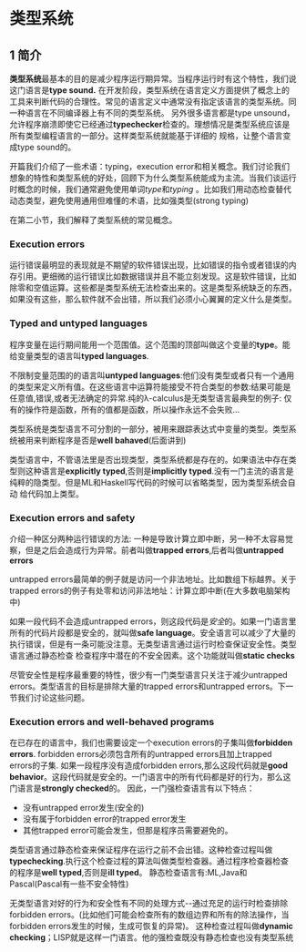 # 类型系统

## 1 简介

**类型系统**最基本的目的是减少程序运行期异常。当程序运行时有这个特性，我们说这门语言是**type sound.**
在开发阶段，类型系统在语言定义方面提供了概念上的工具来判断代码的合理性。常见的语言定义中通常没有指定该语言的类型系统。同一种语言在不同编译器上有不同的类型系统。
另外很多语言都是type unsound，允许程序崩溃即使它已经通过**typechecker**检查的。理想情况是类型系统应该是所有类型编程语言的一部分。这样类型系统就能基于详细的
规格，让整个语言变成type sound的。

开篇我们介绍了一些术语：typing，execution error和相关概念。我们讨论我们想象的特性和类型系统的好处，回顾下为什么类型系统能成为主流。当我们谈运行时概念的时候，我们通常避免使用单词*type*和*typing*
。比如我们用动态检查替代动态类型，避免使用通用但难懂的术语，比如强类型(strong typing)

在第二小节，我们解释了类型系统的常见概念。

### Execution errors

运行错误最明显的表现就是不期望的软件错误出现，比如错误的指令或者错误的内存引用。更细微的运行错误比如数据错误并且不能立刻发现。这是软件错误，比如除零和空值运算。这些都是类型系统无法检查出来的。这是类型系统缺乏的东西，
如果没有这些，那么软件就不会出错，所以我们必须小心翼翼的定义什么是类型。

### Typed and untyped languages

程序变量在运行期间能用一个范围值。这个范围的顶部叫做这个变量的**type**。能给变量类型的语言叫**typed languages**.

不限制变量范围的的语言叫**untyped languages**:他们没有类型或者只有一个通用的类型来定义所有值。在这些语言中运算符能接受不符合类型的参数:结果可能是任意值,错误,或者无法确定的异常.纯的λ-calculus是无类型语言最典型的例子:
仅有的操作符是函数，所有的值都是函数，所以操作永远不会失败...

类型系统是类型语言不可分割的一部分，被用来跟踪表达式中变量的类型。类型系统被用来判断程序是否是**well bahaved**(后面讲到)

类型语言中，不管语法里是否出现类型，类型系统都是存在的。如果语法中存在类型则这种语言是**explicitly typed**,否则是**implicitly typed**.没有一门主流的语言是纯粹的隐类型。但是ML和Haskell写代码的时候可以省略类型，因为类型系统会自动
给代码加上类型。

### Execution errors and safety

介绍一种区分两种运行错误的方法: 一种是导致计算立即中断，另一种不太容易觉察，但是之后会造成行为异常。前者叫做**trapped errors**,后者叫做**untrapped errors**

untrapped errors最简单的例子就是访问一个非法地址。比如数组下标越界。关于trapped errors的例子有处零和访问非法地址：计算立即中断(在大多数电脑架构中)

如果一段代码不会造成untrapped errors，则这段代码是*安全*的。如果一门语言里所有的代码片段都是安全的，就叫做**safe language**。安全语言可以减少了大量的执行错误，但是有一条可能没注意。无类型语言通过运行时检查保证安全性。类型语言通过静态检查
检查程序中潜在的不安全因素。这个功能就叫做**static checks**

尽管安全性是程序最重要的特性，很少有一门类型语言只关注于减少untrapped errors。类型语言的目标是排除大量的trapped errors和untrapped errors。下一节我们讨论这些问题。

### Execution errors and well-behaved programs

在已存在的语言中，我们也需要设定一个execution errors的子集叫做**forbidden errors**. forbidden errors必须包含所有的untrapped errors且加上trapped errors的子集.
如果一段程序没有造成forbidden errors,那么这段代码就是**good behavior**。这段代码就是安全的。一门语言中的所有代码都是好的行为，那么这门语言是**strongly checked**的。
因此，一门强检查语言有以下特点：

+ 没有untrapped error发生(安全的)
+ 没有属于forbidden error的trapped error发生
+ 其他trapped error可能会发生，但那是程序员需要避免的。

类型语言通过静态检查来保证程序在运行之前不会出错。这种检查过程叫做**typechecking**.执行这个检查过程的算法叫做类型检查器。通过程序检查器检查的程序是**well typed**,否则是**ill typed**。
静态检查语言有:ML,Java和Pascal(Pascal有一些不安全特性)

无类型语言对好的行为和安全性有不同的处理方式--通过充足的运行时检查排除forbidden errors。(比如他们可能会检查所有的数组边界和所有的除法操作，当forbidden errors发生的时候，生成可恢复的异常)。
这种检查过程叫做**dynamic checking**；LISP就是这样一门语言。他的强检查既没有静态检查也没有类型系统



